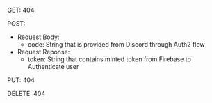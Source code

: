   

GET: 404

POST:

- Request Body:
    - code: String that is provided from Discord through Auth2 flow
- Request Reponse:
    - token: String that contains minted token from Firebase to Authenticate user

PUT: 404

DELETE: 404